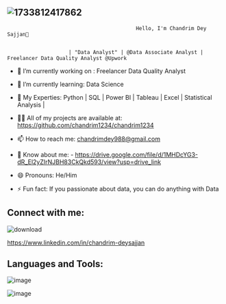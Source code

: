 ##                                    ![1733812417862](https://github.com/user-attachments/assets/5e184368-7b02-44d8-8d0f-2c7d9a5b592d) 
                                              Hello, I'm Chandrim Dey Sajjan👋
                                                              

                        | "Data Analyst" | @Data Associate Analyst | Freelancer Data Quality Analyst @Upwork







- 🔭 I’m currently working on : Freelancer Data Quality Analyst            

- 🌱 I’m currently learning: Data Science
  
- 💬 My Experties: Python | SQL | Power BI | Tableau | Excel | Statistical Analysis |

- 👨‍💻 All of my projects are available at: https://github.com/chandrim1234/chandrim1234
- 📫 How to reach me: chandrimdey988@gmail.com

- 📄 Know about me: - https://drive.google.com/file/d/1MHDcYG3-dR_El2yZIrNJBH83CkQkd593/view?usp=drive_link

- 😄 Pronouns: He/Him

- ⚡ Fun fact:  If you passionate about data, you can do anything with Data


## Connect with me:
![download](https://github.com/user-attachments/assets/31832c0a-1aab-4afb-9d33-5b1b673227a3)

https://www.linkedin.com/in/chandrim-deysajjan


## Languages and Tools:
![image](https://github.com/user-attachments/assets/1d4d0e7c-9b81-4727-81f7-609f137ca024)


![image](https://github.com/user-attachments/assets/ad4a5081-962b-495a-8cde-266892446d9d)





 
 

